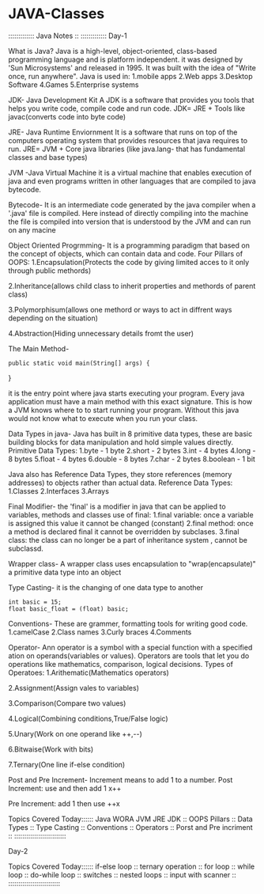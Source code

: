 # JAVA-Classes

:::::::::::::
Java Notes ::
:::::::::::::
Day-1

What is Java?
Java is a high-level, object-oriented, class-based programming language and is platform independent. it was designed by 'Sun Microsystems' and released in 1995. It was built with the idea of "Write once, run anywhere".
Java is used in:
1.mobile apps
2.Web apps
3.Desktop Software
4.Games
5.Enterprise systems


JDK- Java Development Kit
A JDK is a software that provides you tools that helps you write code, compile code and run code.
JDK= JRE + Tools like javac(converts code into byte code)

JRE- Java Runtime Enviornment
It is a software that runs on top of the computers operating system that provides resources that java requires to run.
JRE= JVM + Core java libraries (like java.lang- that has fundamental classes and base types)

JVM -Java Virtual Machine
it is a virtual machine that enables execution of java and even programs written in other languages that are compiled to java bytecode.

Bytecode- It is an intermediate code generated by the java compiler when a '.java' file is compiled. Here instead of directly compiling into the machine the file is compiled into version that is understood by the JVM and can run on any macine

Object Oriented Progrmming-
It is a programming paradigm that based on the concept of objects, which can contain data and code.
Four Pillars of OOPS:
1.Encapsulation(Protects the code by giving limited acces to it only through public methords)

2.Inheritance(allows child class to inherit properties and methords of parent class)

3.Polymorphisum(allows one methord or ways to act in diffrent ways depending on the situation)

4.Abstraction(Hiding unnecessary details fromt the user)

The Main Method-

	public static void main(String[] args) {
}

it is the entry point where java starts executing your program. Every java application must have a main method with this exact signature. This is how a JVM knows where to to start running your program. Without this java would not know what to execute when you run your class.


Data Types in java-
Java has built in 8 primitive data types, these are basic building blocks for data manipulation and hold simple values directly. Primitive Data Types:
1.byte - 1 byte 
2.short - 2 bytes
3.int  - 4 bytes
4.long - 8 bytes
5.float - 4 bytes
6.double - 8 bytes
7.char - 2 bytes
8.boolean - 1 bit

Java also has Reference Data Types, they store references (memory addresses) to objects rather than actual data.
Reference Data Types:
1.Classes
2.Interfaces
3.Arrays

Final Modifier-
the 'final' is a modifier in java that can be applied to variables, methods and classes
use of final:
1.final variable: once a variable is assigned this value it cannot be changed (constant)
2.final method: once a method is declared final it cannot be overridden by subclases.
3.final class: the class can no longer be a part of inheritance system	, cannot be subclassd.

Wrapper class-
A wrapper class uses encapsulation to "wrap(encapsulate)" a primitive data type into an object

Type Casting-
it is the changing of one data type to another
	
	int basic = 15;
	float basic_float = (float) basic;

Conventions-
These are grammer, formatting tools for writing good code.
1.camelCase
2.Class names
3.Curly braces
4.Comments

Operator-
Ann operator is a symbol with a special function with a specified ation on operands(variables or values). Operators are tools that let you do operations like mathematics, comparison, logical decisions.
Types of Operatoes:
1.Arithematic(Mathematics operators)

2.Assignment(Assign vales to variables)

3.Comparison(Compare two values)

4.Logical(Combining conditions,True/False logic)

5.Unary(Work on one operand like ++,--)

6.Bitwaise(Work with bits)

7.Ternary(One line if-else condition)

Post and Pre Increment-
Increment means to add 1 to a number.
Post Increment: 
use and then add 1
	x++

Pre Increment:
add 1 then use
	++x


Topics Covered Today::::::
Java WORA JVM JRE JDK  	::
OOPS Pillars		::
Data Types 		::
Type Casting		::
Conventions		::
Operators		::
Porst and Pre incriment	::
::::::::::::::::::::::::::


Day-2

Topics Covered Today::::::
if-else loop		::
ternary operation	::
for loop		::
while loop		::
do-while loop		::
switches		::
nested loops		::
input with scanner	::
::::::::::::::::::::::::::

